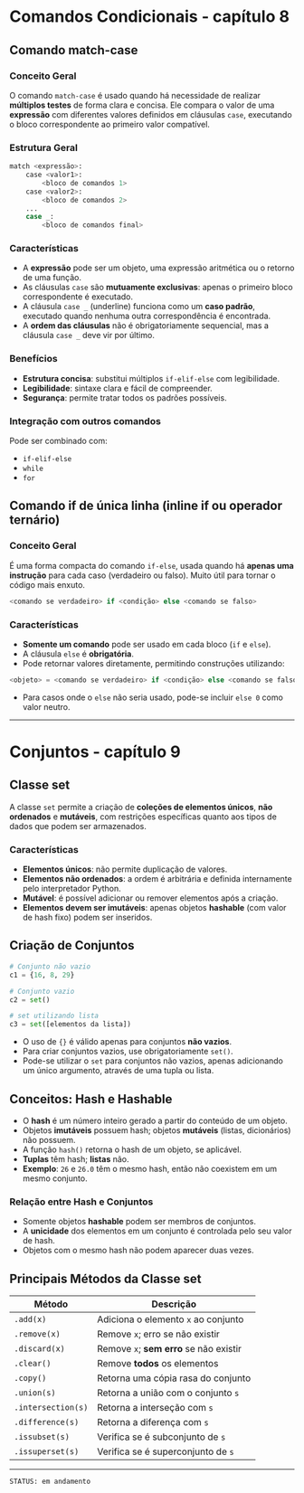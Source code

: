 # Comandos Condicionais - capítulo 8

## Comando match-case

### Conceito Geral

O comando `match-case` é usado quando há necessidade de realizar **múltiplos testes** de forma clara e concisa. Ele compara o valor de uma **expressão** com diferentes valores definidos em cláusulas `case`, executando o bloco correspondente ao primeiro valor compatível.

### Estrutura Geral

```python
match <expressão>:
    case <valor1>:
        <bloco de comandos 1>
    case <valor2>:
        <bloco de comandos 2>
    ...
    case _:
        <bloco de comandos final>
```

### Características

* A **expressão** pode ser um objeto, uma expressão aritmética ou o retorno de uma função.
* As cláusulas `case` são **mutuamente exclusivas**: apenas o primeiro bloco correspondente é executado.
* A cláusula `case _` (underline) funciona como um **caso padrão**, executado quando nenhuma outra correspondência é encontrada.
* A **ordem das cláusulas** não é obrigatoriamente sequencial, mas a cláusula `case _` deve vir por último.

### Benefícios

* **Estrutura concisa**: substitui múltiplos `if-elif-else` com legibilidade.
* **Legibilidade**: sintaxe clara e fácil de compreender.
* **Segurança**: permite tratar todos os padrões possíveis.

### Integração com outros comandos

Pode ser combinado com:

* `if-elif-else`
* `while`
* `for`

## Comando if de única linha (inline if ou operador ternário)

### Conceito Geral

É uma forma compacta do comando `if-else`, usada quando há **apenas uma instrução** para cada caso (verdadeiro ou falso). Muito útil para tornar o código mais enxuto.

```python
<comando se verdadeiro> if <condição> else <comando se falso>
```

### Características

* **Somente um comando** pode ser usado em cada bloco (`if` e `else`).
* A cláusula `else` é **obrigatória**.
* Pode retornar valores diretamente, permitindo construções utilizando:

```python
<objeto> = <comando se verdadeiro> if <condição> else <comando se falso>
```

* Para casos onde o `else` não seria usado, pode-se incluir `else 0` como valor neutro.

----------------------------------------------
# Conjuntos - capítulo 9

## Classe set

A classe `set` permite a criação de **coleções de elementos únicos**, **não ordenados** e **mutáveis**, com restrições específicas quanto aos tipos de dados que podem ser armazenados.

### Características

* **Elementos únicos**: não permite duplicação de valores.
* **Elementos não ordenados**: a ordem é arbitrária e definida internamente pelo interpretador Python.
* **Mutável**: é possível adicionar ou remover elementos após a criação.
* **Elementos devem ser imutáveis**: apenas objetos **hashable** (com valor de hash fixo) podem ser inseridos.

## Criação de Conjuntos

```python
# Conjunto não vazio
c1 = {16, 8, 29}

# Conjunto vazio
c2 = set()

# set utilizando lista
c3 = set([elementos da lista])
```

* O uso de `{}` é válido apenas para conjuntos **não vazios**.
* Para criar conjuntos vazios, use obrigatoriamente `set()`.
* Pode-se utilizar o `set` para conjuntos não vazios, apenas adicionando um único argumento, através de uma tupla ou lista.

## Conceitos: Hash e Hashable

* O **hash** é um número inteiro gerado a partir do conteúdo de um objeto.
* Objetos **imutáveis** possuem hash; objetos **mutáveis** (listas, dicionários) não possuem.
* A função `hash()` retorna o hash de um objeto, se aplicável.
* **Tuplas** têm hash; **listas** não.
* **Exemplo**: `26` e `26.0` têm o mesmo hash, então não coexistem em um mesmo conjunto.

### Relação entre Hash e Conjuntos

* Somente objetos **hashable** podem ser membros de conjuntos.
* A **unicidade** dos elementos em um conjunto é controlada pelo seu valor de hash.
* Objetos com o mesmo hash não podem aparecer duas vezes.

## Principais Métodos da Classe set

| Método             | Descrição                               |
| ------------------ | --------------------------------------- |
| `.add(x)`          | Adiciona o elemento `x` ao conjunto     |
| `.remove(x)`       | Remove `x`; erro se não existir         |
| `.discard(x)`      | Remove `x`; **sem erro** se não existir |
| `.clear()`         | Remove **todos** os elementos           |
| `.copy()`          | Retorna uma cópia rasa do conjunto      |
| `.union(s)`        | Retorna a união com o conjunto `s`      |
| `.intersection(s)` | Retorna a interseção com `s`            |
| `.difference(s)`   | Retorna a diferença com `s`             |
| `.issubset(s)`     | Verifica se é subconjunto de `s`        |
| `.issuperset(s)`   | Verifica se é superconjunto de `s`      |

---------------------------------------------
`STATUS: em andamento`
